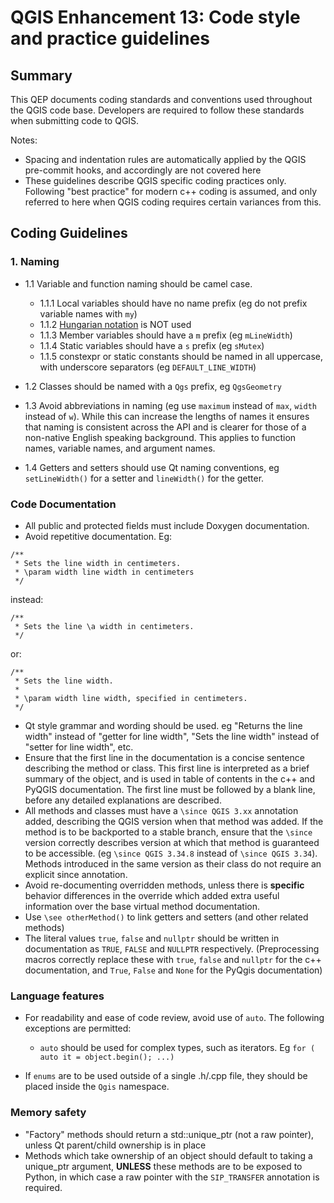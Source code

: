 # QGIS Enhancement 13: Code style and practice guidelines

## Summary

This QEP documents coding standards and conventions used throughout the QGIS code base. Developers are required to follow these standards when submitting code to QGIS.

Notes:

- Spacing and indentation rules are automatically applied by the QGIS pre-commit hooks, and accordingly are not covered here
- These guidelines describe QGIS specific coding practices only. Following "best practice" for modern c++ coding is assumed, and only referred to here when QGIS coding requires certain variances from this.

## Coding Guidelines

### 1. Naming

- 1.1 Variable and function naming should be camel case.

  - 1.1.1 Local variables should have no name prefix (eg do not prefix variable names with ``my``)
  - 1.1.2 [Hungarian notation](https://en.m.wikipedia.org/wiki/Hungarian_notation) is NOT used
  - 1.1.3 Member variables should have a ``m`` prefix (eg ``mLineWidth``)
  - 1.1.4 Static variables should have a ``s`` prefix (eg ``sMutex``)
  - 1.1.5 constexpr or static constants should be named in all uppercase, with underscore separators (eg ``DEFAULT_LINE_WIDTH``)
- 1.2 Classes should be named with a ``Qgs`` prefix, eg ``QgsGeometry``
- 1.3 Avoid abbreviations in naming (eg use ``maximum`` instead of ``max``, ``width`` instead of ``w``). While
  this can increase the lengths of names it ensures that naming is consistent across the API and
  is clearer for those of a non-native English speaking background. This applies to function names,
  variable names, and argument names.
- 1.4 Getters and setters should use Qt naming conventions, eg ``setLineWidth()`` for a setter and
  ``lineWidth()`` for the getter.

### Code Documentation

- All public and protected fields must include Doxygen documentation.
- Avoid repetitive documentation. Eg:


```
/**
 * Sets the line width in centimeters.
 * \param width line width in centimeters
 */
```
  
  instead:

```
/**
 * Sets the line \a width in centimeters.
 */
```

  or:

```
/**
 * Sets the line width.
 *
 * \param width line width, specified in centimeters.
 */
```

- Qt style grammar and wording should be used. eg "Returns the line width" instead of "getter for line width", "Sets the line width" instead of "setter for line width", etc.
- Ensure that the first line in the documentation is a concise sentence describing the method or class. This first line is interpreted as a brief summary of the object, and is used in table of contents in the c++ and PyQGIS documentation. The first line must be followed by a blank line, before any detailed explanations are described.
- All methods and classes must have a ``\since QGIS 3.xx`` annotation added, describing the QGIS version when
  that method was added. If the method is to be backported to a stable branch, ensure that the ``\since``
  version correctly describes version at which that method is guaranteed to be accessible. (eg ``\since QGIS 3.34.8``
  instead of ``\since QGIS 3.34``). Methods introduced in the same version as their class do not require an explicit since annotation.
- Avoid re-documenting overridden methods, unless there is **specific** behavior differences in the override
  which added extra useful information over the base virtual method documentation.
- Use ``\see otherMethod()`` to link getters and setters (and other related methods)
- The literal values ``true``, ``false`` and ``nullptr`` should be written in documentation as ``TRUE``, ``FALSE`` and ``NULLPTR`` respectively. (Preprocessing macros correctly replace these with ``true``, ``false`` and ``nullptr`` for the c++ documentation, and ``True``, ``False`` and ``None`` for the PyQgis documentation)



### Language features

- For readability and ease of code review, avoid use of ``auto``. The following exceptions are permitted:

  - ``auto`` should be used for complex types, such as iterators. Eg ``for ( auto it = object.begin(); ...)``
  
- If ``enums`` are to be used outside of a single .h/.cpp file, they should be placed inside the ``Qgis`` namespace.

### Memory safety

- "Factory" methods should return a std::unique_ptr (not a raw pointer), unless Qt parent/child
  ownership is in place
- Methods which take ownership of an object should default to taking a unique_ptr argument, **UNLESS**
  these methods are to be exposed to Python, in which case a raw pointer with the ``SIP_TRANSFER`` annotation
  is required.
